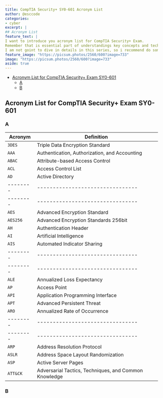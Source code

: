 ```yaml
---
title: CompTIA Security+ SY0-601 Acronym List
author: @esccode
categories:
- cyber
excerpt: |
## Acronym List
feature_text: |  
I want to introduce you acronym list for CompTIA Security+ Exam.
Remember that is essential part of understandings key concepts and technologies in Cyber Cybersecurity.
I am not goint to dive in details in this series, so i recommend do some research via ChatGPT | Google.
feature_image: "https://picsum.photos/2560/600?image=733"
image: "https://picsum.photos/2560/600?image=733"
aside: true
---
```


- [Acronym List for CompTIA Security+ Exam SY0-601](#acronym-list-for-comptia-security-exam-sy0-601)
  - [A](#a)
  - [B](#b)

## Acronym List for CompTIA Security+ Exam SY0-601

### A  

Acronym | Definition
--------|--------------------------------
`3DES`  | Triple Data Encryption Standard
`AAA`   | Authentication, Authorization, and Accounting
`ABAC`  | Attribute-based Access Control
`ACL`   | Access Control List
`AD`    | Active Directory
--------|--------------------------------
--------|--------------------------------
`AES`   | Advanced Encryption Standard
`AES256`| Advanced Encryption Standards 256bit
`AH`    | Authentication Header
`AI`    | Artificial Intelligence
`AIS`   | Automated Indicator Sharing
--------|--------------------------------
--------|--------------------------------
`ALE`   | Annualized Loss Expectancy
`AP`    | Access Point
`API`   | Application Programming Interface
`APT`   | Advanced Persistent Threat
`ARO`   | Annualized Rate of Occurrence
--------|--------------------------------
--------|--------------------------------
`ARP`   | Address Resolution Protocol
`ASLR`  | Address Space Layout Randomization
`ASP`   |  Active Server Pages
`ATT&CK`| Adversarial Tactics, Techniques, and Common Knowledge











### B
